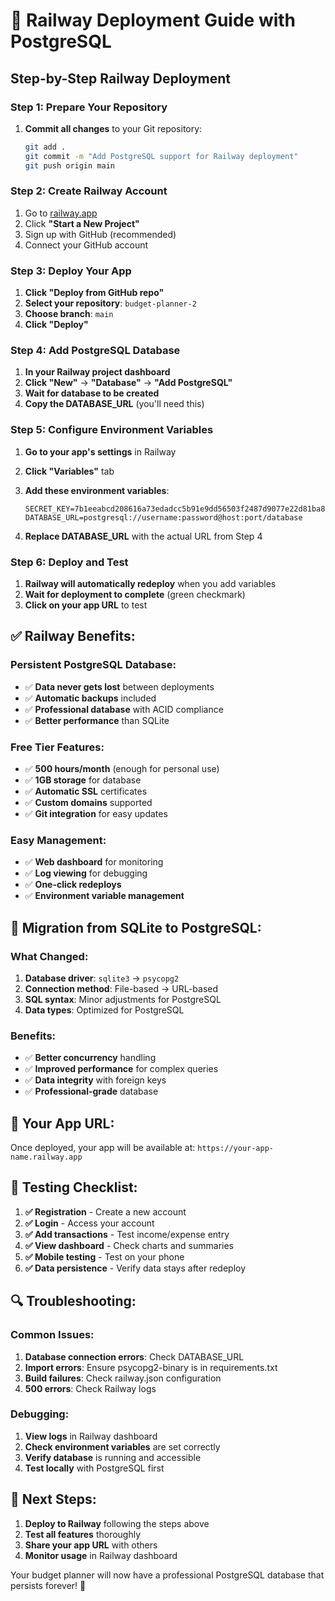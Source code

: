 # 🚀 Railway Deployment Guide with PostgreSQL

## Step-by-Step Railway Deployment

### **Step 1: Prepare Your Repository**

1. **Commit all changes** to your Git repository:
   ```bash
   git add .
   git commit -m "Add PostgreSQL support for Railway deployment"
   git push origin main
   ```

### **Step 2: Create Railway Account**

1. Go to [railway.app](https://railway.app)
2. Click **"Start a New Project"**
3. Sign up with GitHub (recommended)
4. Connect your GitHub account

### **Step 3: Deploy Your App**

1. **Click "Deploy from GitHub repo"**
2. **Select your repository**: `budget-planner-2`
3. **Choose branch**: `main`
4. **Click "Deploy"**

### **Step 4: Add PostgreSQL Database**

1. **In your Railway project dashboard**
2. **Click "New"** → **"Database"** → **"Add PostgreSQL"**
3. **Wait for database to be created**
4. **Copy the DATABASE_URL** (you'll need this)

### **Step 5: Configure Environment Variables**

1. **Go to your app's settings** in Railway
2. **Click "Variables"** tab
3. **Add these environment variables**:

   ```
   SECRET_KEY=7b1eeabcd208616a73edadcc5b91e9dd56503f2487d9077e22d81ba84ccb1c43
   DATABASE_URL=postgresql://username:password@host:port/database
   ```

4. **Replace DATABASE_URL** with the actual URL from Step 4

### **Step 6: Deploy and Test**

1. **Railway will automatically redeploy** when you add variables
2. **Wait for deployment to complete** (green checkmark)
3. **Click on your app URL** to test

## ✅ **Railway Benefits:**

### **Persistent PostgreSQL Database:**
- ✅ **Data never gets lost** between deployments
- ✅ **Automatic backups** included
- ✅ **Professional database** with ACID compliance
- ✅ **Better performance** than SQLite

### **Free Tier Features:**
- ✅ **500 hours/month** (enough for personal use)
- ✅ **1GB storage** for database
- ✅ **Automatic SSL** certificates
- ✅ **Custom domains** supported
- ✅ **Git integration** for easy updates

### **Easy Management:**
- ✅ **Web dashboard** for monitoring
- ✅ **Log viewing** for debugging
- ✅ **One-click redeploys**
- ✅ **Environment variable management**

## 🔧 **Migration from SQLite to PostgreSQL:**

### **What Changed:**
1. **Database driver**: `sqlite3` → `psycopg2`
2. **Connection method**: File-based → URL-based
3. **SQL syntax**: Minor adjustments for PostgreSQL
4. **Data types**: Optimized for PostgreSQL

### **Benefits:**
- ✅ **Better concurrency** handling
- ✅ **Improved performance** for complex queries
- ✅ **Data integrity** with foreign keys
- ✅ **Professional-grade** database

## 🎯 **Your App URL:**
Once deployed, your app will be available at:
`https://your-app-name.railway.app`

## 📱 **Testing Checklist:**

1. **✅ Registration** - Create a new account
2. **✅ Login** - Access your account
3. **✅ Add transactions** - Test income/expense entry
4. **✅ View dashboard** - Check charts and summaries
5. **✅ Mobile testing** - Test on your phone
6. **✅ Data persistence** - Verify data stays after redeploy

## 🔍 **Troubleshooting:**

### **Common Issues:**
1. **Database connection errors**: Check DATABASE_URL
2. **Import errors**: Ensure psycopg2-binary is in requirements.txt
3. **Build failures**: Check railway.json configuration
4. **500 errors**: Check Railway logs

### **Debugging:**
1. **View logs** in Railway dashboard
2. **Check environment variables** are set correctly
3. **Verify database** is running and accessible
4. **Test locally** with PostgreSQL first

## 🚀 **Next Steps:**

1. **Deploy to Railway** following the steps above
2. **Test all features** thoroughly
3. **Share your app URL** with others
4. **Monitor usage** in Railway dashboard

Your budget planner will now have a professional PostgreSQL database that persists forever! 🎉 